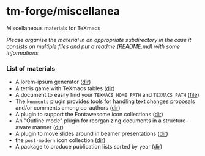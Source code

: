 # tm-forge/miscellanea

Miscellaneous materials for TeXmacs

*Please organise the material in an appropriate subdirectory in the case it consists on multiple files and put a readme (README.md) with some informations.*

### List of materials

  * A lorem-ipsum generator ([dir](./lorem-ipsum))
  * A tetris game with TeXmacs tables ([dir](./tetris))
  * A document to easily find your `TEXMACS_HOME_PATH` and `TEXMACS_PATH` ([file](https://cdn.jsdelivr.net/gh/texmacs/tm-forge/miscellanea/find-your-texmacs-paths.tm))
  * The `komments` plugin provides tools for handling text changes proposals and/or comments among co-authors  ([dir](./komments))
  * A plugin to support the Fontawesome icon collections ([dir](./fontawesome))
  * An "Outline mode" plugin for reorganizing documents in a structure-aware manner  ([dir](./outline))
  * A plugin to move slides around in beamer presentations ([dir](./slidemove))
  * the `post-modern` icon collection ([dir](./post-modern-icons))
  * A package to produce publication lists sorted by year ([dir](./tm-publist))
  
